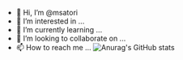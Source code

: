 - 👋 Hi, I’m @msatori
- 👀 I’m interested in ...
- 🌱 I’m currently learning ...
- 💞️ I’m looking to collaborate on ...
- 📫 How to reach me ...
![Anurag's GitHub stats](https://github-readme-stats.vercel.app/api?username=msatori&show_icons=true&theme=radical)

<!---
msatori/msatori is a ✨ special ✨ repository because its `README.md` (this file) appears on your GitHub profile.
You can click the Preview link to take a look at your changes.
--->
